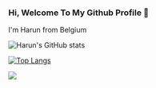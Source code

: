 ### Hi, Welcome To My Github Profile 👋

I'm Harun from Belgium 

![Harun's GitHub stats](https://github-readme-stats.vercel.app/api?username=hrnsykk&show_icons=true&theme=radical)

[![Top Langs](https://github-readme-stats.vercel.app/api/top-langs/?username=hrnsykk&exclude_repo=github-readme-stats,hrnsykk.github.io)](https://github.com/hrnsykk/github-readme-stats)



<img src="https://github-readme-stats.vercel.app/api/top-langs/?username=hrnsykk&layout=compact&theme=radical" >

<!--
**hrnsykk/hrnsykk** is a ✨ _special_ ✨ repository because its `README.md` (this file) appears on your GitHub profile.

Here are some ideas to get you started:

- 🔭 I’m currently working on ...
- 🌱 I’m currently learning ...
- 👯 I’m looking to collaborate on ...
- 🤔 I’m looking for help with ...
- 💬 Ask me about ...
- 📫 How to reach me: ...
- 😄 Pronouns: ...
- ⚡ Fun fact: ...
-->
